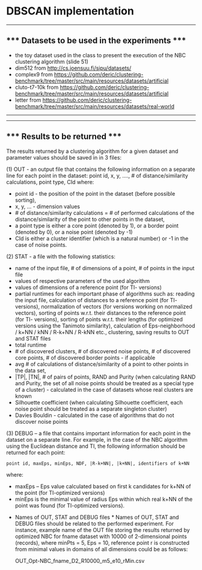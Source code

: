 # DBSCAN implementation
----------------------------------------------------------------------------------------------
*** Datasets to be used in the experiments ***
----------------------------------------------------------------------------------------------
- the toy dataset used in the class to present the execution of the NBC clustering algorithm (slide 51)
- dim512 from http://cs.joensuu.fi/sipu/datasets/
- complex9 from https://github.com/deric/clustering-benchmark/tree/master/src/main/resources/datasets/artificial
- cluto-t7-10k from https://github.com/deric/clustering-benchmark/tree/master/src/main/resources/datasets/artificial
- letter from https://github.com/deric/clustering-benchmark/tree/master/src/main/resources/datasets/real-world
----------------------------------------------------------------------------------------------

----------------------------------------------------------------------------------------------
*** Results to be returned ***
----------------------------------------------------------------------------------------------
The results returned by a clustering algorithm for a given dataset and parameter values should be saved in in 3 files:

(1) OUT - an output file that contains the following information on a separate line for each point in the dataset:
point id, x, y, ...., \# of distance/similarity calculations, point type, CId
where:
- point id - the position of the point in the dataset (before possible sorting),
- x, y, ... - dimension values
- \# of distance/similarity calculations = \# of performed calculations of the distance/similarity of the point to other points in the dataset,
- a point type is either a core point (denoted by 1), or a border point (denoted by 0), or a noise point (denoted by -1)
- CId is either a cluster identifier (which is a natural number) or -1 in the case of noise points.

(2) STAT - a file with the following statistics:
- name of the input file, \# of dimensions of a point, \# of points in the input file
- values of respective parameters of the used algorithm
- values of dimensions of a reference point (for TI- versions)
- partial runtimes for each important phase of algorithms such as:
reading the input file, calculation of distances to a reference point (for TI- versions), normalization of vectors (for versions working on normalized vectors), sorting of points w.r.t. their distances to the reference point (for TI- versions), sorting of points w.r.t. their lengths (for optimized versions using the Tanimoto similarity), calculation of Eps-neighborhood / k+NN / kNN / R-k+NN / R-kNN etc., clustering, saving results to OUT and STAT files
- total runtime
- \# of discovered clusters, # of discovered noise points, \# of discovered core points, \# of discovered border points - if applicable
- avg \# of calculations of distance/similarity of a point to other points in the data set,
- |TP|, |TN|, \# of pairs of points, RAND and Purity (when calculating RAND and Purity, the set of all noise points should be treated as a special type of a cluster) - calculated in the case of datasets whose real clusters are known
- Silhouette coefficient (when calculating Silhouette coefficient, each noise point should be treated as a separate singleton cluster)
- Davies Bouldin - calculated in the case of algorithms that do not discover noise points

(3) DEBUG – a file that contains important information for each point in the dataset on a separate line. For example, in the case of the NBC algorithm using the Euclidean distance and TI, the following information should be returned for each point:

    point id, maxEps, minEps, NDF, |R-k+NN|, |k+NN|, identifiers of k+NN
where:
- maxEps – Eps value calculated based on first k candidates for k+NN of the point (for TI-optimized versions)
- minEps is the minimal value of radius Eps within which real k+NN of the point was found (for TI-optimized versions).

* Names of OUT, STAT and DEBUG files *
Names of OUT, STAT and DEBUG files should be related to the performed experiment. For instance, example name of the OUT file storing the results returned by optimized NBC for fname dataset with 10000 of 2-dimensional points (records), where minPts = 5, Eps = 10, reference point r is constructed from minimal values in domains of all dimensions could be as follows:

    OUT_Opt-NBC_fname_D2_R10000_m5_e10_rMin.csv